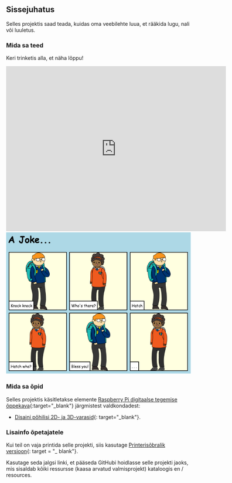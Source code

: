 ## Sissejuhatus

Selles projektis saad teada, kuidas oma veebilehte luua, et rääkida lugu, nali või luuletus.

### Mida sa teed

Keri trinketis alla, et näha lõppu!

<div class="trinket">
  <iframe src="https://trinket.io/embed/html/c8afdef912?outputOnly=true&start=result" width="600" height="450" frameborder="0" marginwidth="0" marginheight="0" allowfullscreen>
  </iframe>
  <img src="images/story-final.png">
</div>

### Mida sa õpid

Selles projektis käsitletakse elemente [Raspberry Pi digitaalse tegemise õppekava](http://rpf.io/curriculum){:target="_blank"} järgmistest valdkondadest:

+ [Disaini põhilisi 2D- ja 3D-varasid](https://www.raspberrypi.org/curriculum/design/creator){: target="_blank"}.

### Lisainfo õpetajatele

Kui teil on vaja printida selle projekti, siis kasutage [Printerisõbralik versioon](https://projects.raspberrypi.org/en/projects/tell-a-story/print){: target = "_ blank"}.

Kasutage seda jalgsi linki, et pääseda GitHubi hoidlasse selle projekti jaoks, mis sisaldab kõiki ressursse (kaasa arvatud valmisprojekt) kataloogis en / resources.